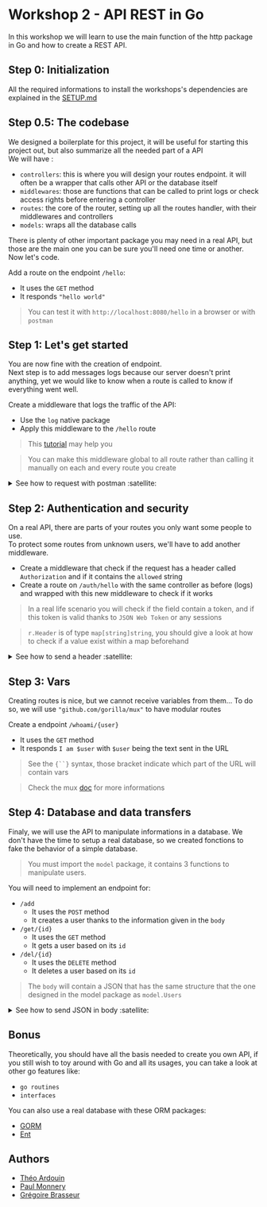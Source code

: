 # Workshop 2 - API REST in Go

In this workshop we will learn to use the main function of the http package in Go and how to create a REST API.  

## Step 0: Initialization

All the required informations to install the workshops's dependencies are explained in the [SETUP.md](./SETUP.md)

## Step 0.5: The codebase

We designed a boilerplate for this project, it will be useful for starting this project out, but also summarize all the needed part of a API  
We will have :

- `controllers`: this is where you will design your routes endpoint. it will often be a wrapper that calls other API or the database itself
- `middlewares`: those are functions that can be called to print logs or check access rights before entering a controller
- `routes`: the core of the router, setting up all the routes handler, with their middlewares and controllers
- `models`: wraps all the database calls

There is plenty of other important package you may need in a real API, but those are the main one you can be sure you'll need one time or another. Now let's code.

Add a route on the endpoint `/hello`:
- It uses the `GET` method
- It responds `"hello world"`

> You can test it with `http://localhost:8080/hello` in a browser or with `postman`

## Step 1: Let's get started

You are now fine with the creation of endpoint.  
Next step is to add messages logs because our server doesn't print anything, yet we would like to know when a route is called to know if everything went well.

Create a middleware that logs the traffic of the API:
- Use the `log` native package
- Apply this middleware to the `/hello` route


> This [tutorial](https://golang.io/fr/tutoriels/les-middlewares-avec-go/) may help you

> You can make this middleware global to all route rather than calling it manually on each and every route you create

<details>
  <summary>See how to request with postman :satellite:</summary>

  Enter your URL and the method you which to use in the titlebar and click `Send`.

  ![Seek](../../.github/go-http/seek.png)

  Then the result (if there is any) will be printed out at the bottom.

  ![Result](../../.github/go-http/result.png)

</details>

## Step 2: Authentication and security

On a real API, there are parts of your routes you only want some people to use.  
To protect some routes from unknown users, we'll have to add another middleware.

- Create a middleware that check if the request has a header called `Authorization` and if it contains the `allowed` string
- Create a route on `/auth/hello` with the same controller as before (logs) and wrapped with this new middleware to check if it works

> In a real life scenario you will check if the field contain a token, and if this token is valid thanks to `JSON Web Token` or any sessions

> `r.Header` is of type `map[string]string`, you should give a look at how to check if a value exist within a map beforehand

<details>

  <summary>See how to send a header :satellite:</summary>

  Go into the 3rd panel, there you will be able to create the header you wish to send, toggle the checkbox to send them or not.

  ![Header](../../.github/go-http/header.png)

</details>

## Step 3: Vars

Creating routes is nice, but we cannot receive variables from them...  To do so, we will use `"github.com/gorilla/mux"` to have modular routes

Create a endpoint `/whoami/{user}`
- It uses the `GET` method
- It responds `I am $user` with `$user` being the text sent in the URL

> See the `{``}` syntax, those bracket indicate which part of the URL will contain vars

> Check the mux [doc](https://github.com/gorilla/mux) for more informations

## Step 4: Database and data transfers

Finaly, we will use the API to manipulate informations in a database. We don't have the time to setup a real database, so we created fonctions to fake the behavior of a simple database.

> You must import the `model` package, it contains 3 functions to manipulate users.

You will need to implement an endpoint for:

- `/add`
  - It uses the `POST` method
  - It creates a user thanks to the information given in the `body`
- `/get/{id}`
  - It uses the `GET` method
  - It gets a user based on its `id`
- `/del/{id}`
  - It uses the `DELETE` method
  - It deletes a user based on its `id`

> The `body` will contain a JSON that has the same structure that the one designed in the model package as `model.Users`

<details>

  <summary>See how to send JSON in body :satellite:</summary>

  Go into the 4rd panel and select the `raw` option, then you can write your JSON (you can also copy this one).

  ![Body](../../.github/go-http/body.png)

  </details>

## Bonus

Theoretically, you should have all the basis needed to create you own API, if you still wish to toy around with Go and all its usages, you can take a look at other go features like:
- `go routines`
- `interfaces`

You can also use a real database with these ORM packages:
- [GORM](https://github.com/go-gorm/gorm/)
- [Ent](https://github.com/facebookincubator/ent)

## Authors
- [Théo Ardouin](https://github.com/Qwexta)
- [Paul Monnery](https://github.com/PaulMonnery/)
- [Grégoire Brasseur](https://github.com/lerimeur/)